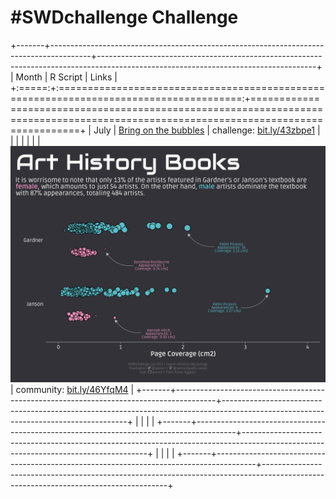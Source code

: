 # \#**SWDchallenge** Challenge

<!-- table header, followed by pictures link -->

+-------+----------------------------------------------------------------------------------------+------------------------------------------------------------------------------------------------------------------------------------+
| Month | R Script                                                                               | Links                                                                                                                              |
+:=====:+:======================================================================================:+====================================================================================================================================+
| July  | [Bring on the bubbles](https://github.com/poncest/SWDchallange/tree/main/2023/07_July) | challenge: [bit.ly/43zbpe1](https://community.storytellingwithdata.com/challenges)                                                 |
|       |                                                                                        |                                                                                                                                    |
|       | ![](07_July/07_July.png "July")                                                        | community: [bit.ly/46YfqM4](https://community.storytellingwithdata.com/challenges/jul-2023-bring-on-the-bubbles/art-history-books) |
+-------+----------------------------------------------------------------------------------------+------------------------------------------------------------------------------------------------------------------------------------+
|       |                                                                                        |                                                                                                                                    |
+-------+----------------------------------------------------------------------------------------+------------------------------------------------------------------------------------------------------------------------------------+
|       |                                                                                        |                                                                                                                                    |
+-------+----------------------------------------------------------------------------------------+------------------------------------------------------------------------------------------------------------------------------------+
